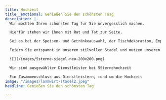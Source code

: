 ```yaml
---
title: Hochzeit
title__emotional: Genießen Sie den schönsten Tasg
description: |-
  Wir möchten Ihren schönsten Tag für Sie unvergesslich machen.

  Hierfür stehen wir Ihnen mit Rat und Tat zur Seite.

  Sei es bei der Speisen- und Getränkeauswahl, der Tischdekoration, Empfehlung und Vermittlung von Künstlern, Musikern oder auch als Lieferant unserer Spezialitäten - wir sind Ihr kompetenter Partner.

  Feiern Sie entspannt in unserem stilvollen Stadel und nutzen unseren Rundum-Sorglos-Service, oder buchen Sie bei uns nur das, was Sie aus der Hand geben möchten. Bei uns können Sie Ihre Feier so individuell gestalten, wie Sie sich Ihre Hochzeitsfeier vorstellen.

  ![](/images/5sterne-siegel-neu-200x200.png)

  Wir sind ausgewählter Dienstleister bei 5Sternehochzeit

  Ein Zusammenschluss aus Dienstleistern, rund um die Hochzeit
image: "/images/lammwirt-stadel2.jpeg"
headline: Genießen Sie den schönsten Tag

---
```


